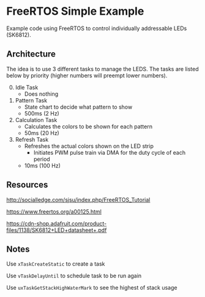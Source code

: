 # FreeRTOS Simple Example

Example code using FreeRTOS to control individually addressable LEDs (SK6812).

## Architecture

The idea is to use 3 different tasks to manage the LEDS.  The tasks are listed below by priority (higher numbers will preempt lower numbers).

0.  Idle Task
    -  Does nothing
1.  Pattern Task 
    - State chart to decide what pattern to show
    - 500ms (2 Hz)
2.  Calculation Task
    - Calculates the colors to be shown for each pattern
    - 50ms (20 Hz)
3.  Refresh Task
    - Refreshes the actual colors shown on the LED strip
        - Initiates PWM pulse train via DMA for the duty cycle of each period
    - 10ms (100 Hz)

## Resources

http://socialledge.com/sjsu/index.php/FreeRTOS_Tutorial

https://www.freertos.org/a00125.html

https://cdn-shop.adafruit.com/product-files/1138/SK6812+LED+datasheet+.pdf

## Notes
Use `xTaskCreateStatic` to create a task

Use `vTaskDelayUntil` to schedule task to be run again

Use `uxTaskGetStackHighWaterMark` to see the highest of stack usage